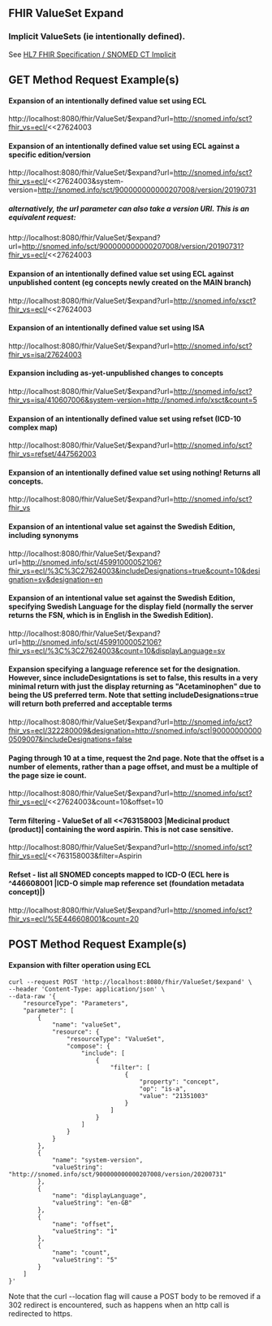 ## FHIR ValueSet Expand

### Implicit ValueSets (ie intentionally defined). 
See [HL7 FHIR Specification / SNOMED CT Implicit](https://www.hl7.org/fhir/snomedct.html#implicit)

## GET Method Request Example(s)

#### Expansion of an intentionally defined value set using ECL
http://localhost:8080/fhir/ValueSet/$expand?url=http://snomed.info/sct?fhir_vs=ecl/<<27624003

#### Expansion of an intentionally defined value set using ECL against a specific edition/version
http://localhost:8080/fhir/ValueSet/$expand?url=http://snomed.info/sct?fhir_vs=ecl/<<27624003&system-version=http://snomed.info/sct/900000000000207008/version/20190731

##### alternatively, the url parameter can also take a version URI.  This is an equivalent request:
http://localhost:8080/fhir/ValueSet/$expand?url=http://snomed.info/sct/900000000000207008/version/20190731?fhir_vs=ecl/<<27624003

#### Expansion of an intentionally defined value set using ECL against unpublished content (eg concepts newly created on the MAIN branch)
http://localhost:8080/fhir/ValueSet/$expand?url=http://snomed.info/xsct?fhir_vs=ecl/<<27624003

#### Expansion of an intentionally defined value set using ISA
http://localhost:8080/fhir/ValueSet/$expand?url=http://snomed.info/sct?fhir_vs=isa/27624003

#### Expansion including as-yet-unpublished changes to concepts
http://localhost:8080/fhir/ValueSet/$expand?url=http://snomed.info/sct?fhir_vs=isa/410607006&system-version=http://snomed.info/xsct&count=5

#### Expansion of an intentionally defined value set using refset (ICD-10 complex map)
http://localhost:8080/fhir/ValueSet/$expand?url=http://snomed.info/sct?fhir_vs=refset/447562003

#### Expansion of an intentionally defined value set using nothing!  Returns all concepts.
http://localhost:8080/fhir/ValueSet/$expand?url=http://snomed.info/sct?fhir_vs

#### Expansion of an intentional value set against the Swedish Edition, including synonyms
http://localhost:8080/fhir/ValueSet/$expand?url=http://snomed.info/sct/45991000052106?fhir_vs=ecl/%3C%3C27624003&includeDesignations=true&count=10&designation=sv&designation=en

#### Expansion of an intentional value set against the Swedish Edition, specifying Swedish Language for the display field (normally the server returns the FSN, which is in English in the Swedish Edition).
http://localhost:8080/fhir/ValueSet/$expand?url=http://snomed.info/sct/45991000052106?fhir_vs=ecl/%3C%3C27624003&count=10&displayLanguage=sv

#### Expansion specifying a language reference set for the designation.  However, since includeDesigntations is set to false, this results in a very minimal return with just the display returning as "Acetaminophen" due to being the US preferred term.   Note that setting includeDesignations=true will return both preferred and acceptable terms
http://localhost:8080/fhir/ValueSet/$expand?url=http://snomed.info/sct?fhir_vs=ecl/322280009&designation=http://snomed.info/sct|900000000000509007&includeDesignations=false

#### Paging through 10 at a time, request the 2nd page.  Note that the offset is a number of elements, rather than a page offset, and must be a multiple of the page size ie count.
http://localhost:8080/fhir/ValueSet/$expand?url=http://snomed.info/sct?fhir_vs=ecl/<<27624003&count=10&offset=10

#### Term filtering - ValueSet of all <<763158003 |Medicinal product (product)| containing the word aspirin.  This is not case sensitive.
http://localhost:8080/fhir/ValueSet/$expand?url=http://snomed.info/sct?fhir_vs=ecl/<<763158003&filter=Aspirin

#### Refset - list all SNOMED concepts mapped to ICD-O  (ECL here is ^446608001 |ICD-O simple map reference set (foundation metadata concept)|)
http://localhost:8080/fhir/ValueSet/$expand?url=http://snomed.info/sct?fhir_vs=ecl/%5E446608001&count=20

## POST Method Request Example(s)

#### Expansion with filter operation using ECL

```
curl --request POST 'http://localhost:8080/fhir/ValueSet/$expand' \
--header 'Content-Type: application/json' \
--data-raw '{
    "resourceType": "Parameters",
    "parameter": [
        {
            "name": "valueSet",
            "resource": {
            	"resourceType": "ValueSet",
                "compose": {
                    "include": [
                        {
                            "filter": [
                                {
                                    "property": "concept",
                                    "op": "is-a",
                                    "value": "21351003"
                                }
                            ]
                        }
                    ]
                }
            }
        },
        {
            "name": "system-version",
            "valueString": "http://snomed.info/sct/900000000000207008/version/20200731"
        },
        {
            "name": "displayLanguage",
            "valueString": "en-GB"
        },
        {
            "name": "offset",
            "valueString": "1"
        },
        {
            "name": "count",
            "valueString": "5"
        }
    ]
}'
```
Note that the curl --location flag will cause a POST body to be removed if a 302 redirect is encountered, such as happens when an http call is redirected to https.
